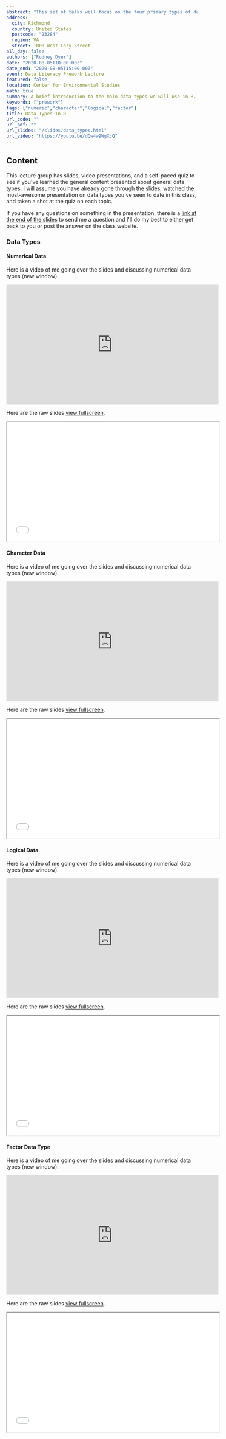 ```yaml
---
abstract: "This set of talks will focus on the four primary types of data we will use in R: (*numerical*, *character*, *logical*, and *factors* ).  In these activities you will gain a basic understanding of how to initiate, coerce, convert, and perform basic operations with each type of data in the most common contexts they will be found in this class."
address:
  city: Richmond
  country: United States
  postcode: "23284"
  region: VA
  street: 1000 West Cary Street
all_day: false
authors: ["Rodney Dyer"]
date: "2020-08-05T10:00:00Z"
date_end: "2020-08-05T15:00:00Z"
event: Data Literacy Prework Lecture
featured: false
location: Center for Environmental Studies
math: true
summary: A brief introduction to the main data types we will use in R.
keywords: ["prework"]
tags: ["numeric","character","logical","factor"]
title: Data Types In R
url_code: ""
url_pdf: ""
url_slides: "/slides/data_types.html"
url_video: "https://youtu.be/dQw4w9WgXcQ"
---
```



## Content

This lecture group has slides, video presentations, and a self-paced quiz to see if you've learned the general content presented about general data types.  I will assume you have already gone through the slides, watched the most-awesome presentation on data types you've seen to date in this class, and taken a shot at the quiz on each topic.  

If you have any questions on something in the presentation, there is a [link at the end of the slides](https://forms.gle/gRVvdC3DhhCnRoJ17) to send me a question and I'll do my best to either get back to you or post the answer on the class website.


### Data Types



#### Numerical Data 

Here is a video of me going over the slides and discussing numerical data types (new window).

<iframe width="560" height="315" src="https://www.youtube.com/embed/hoszXd2xNBo" frameborder="0" allow="accelerometer; autoplay; encrypted-media; gyroscope; picture-in-picture" allowfullscreen></iframe>

Here are the raw slides [view fullscreen](/slides/NumericalData.html).

<iframe width="560" height="315" src="/slides/NumericalData.html"></iframe>

#### Character Data 

Here is a video of me going over the slides and discussing numerical data types (new window).

<iframe width="560" height="315" src="https://www.youtube.com/watch?v=dQw4w9WgXcQ" frameborder="0" allow="accelerometer; autoplay; encrypted-media; gyroscope; picture-in-picture" allowfullscreen></iframe>

Here are the raw slides [view fullscreen](/slides/CharacterData.html).

<iframe width="560" height="315" src="/slides/CharacterData.html"></iframe>


#### Logical Data 

Here is a video of me going over the slides and discussing numerical data types (new window).

<iframe width="560" height="315" src="https://www.youtube.com/watch?v=dQw4w9WgXcQ" frameborder="0" allow="accelerometer; autoplay; encrypted-media; gyroscope; picture-in-picture" allowfullscreen></iframe>

Here are the raw slides [view fullscreen](/slides/LogicalData.html).

<iframe width="560" height="315" src="/slides/LogicalData.html"></iframe>


#### Factor Data Type

Here is a video of me going over the slides and discussing numerical data types (new window).

<iframe width="560" height="315" src="https://www.youtube.com/watch?v=dQw4w9WgXcQ" frameborder="0" allow="accelerometer; autoplay; encrypted-media; gyroscope; picture-in-picture" allowfullscreen></iframe>

Here are the raw slides [view fullscreen](/slides/FactorData.html).

<iframe width="560" height="315" src="/slides/FactorData.html"></iframe>

